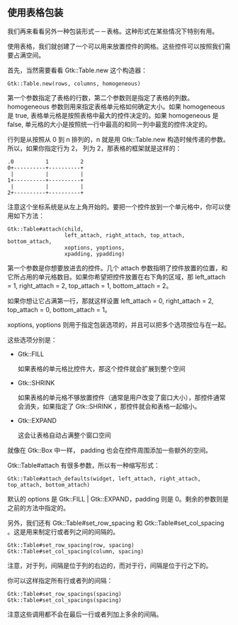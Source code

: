 ## 使用表格包装

我们再来看看另外一种包装形式－－表格。这种形式在某些情况下特别有用。

使用表格，我们就创建了一个可以用来放置控件的网格。这些控件可以按照我们需要占满空间。

首先，当然需要看看 Gtk::Table.new 这个构造器：

    Gtk::Table.new(rows, columns, homogeneous)

第一个参数指定了表格的行数，第二个参数则是指定了表格的列数。homogeneous 参数则用来指定表格单元格如何确定大小。如果 homogeneous 是 true, 表格单元格是按照表格中最大的控件决定的。如果 homogeneous 是 false, 单元格的大小是按照统一行中最高的和同一列中最宽的控件决定的。

行列是从按照从 0 到 n 排列的，n 就是用 Gtk::Table.new 构造时候传递的参数。所以，如果你指定行为 2， 列为 2，那表格的框架就是这样的：

	.0          1          2
	0+----------+----------+
	 |          |          |
	1+----------+----------+
	 |          |          |
	2+----------+----------+

注意这个坐标系统是从左上角开始的。要把一个控件放到一个单元格中，你可以使用如下方法：

	Gtk::Table#attach(child, 
	                  left_attach, right_attach, top_attach, bottom_attach, 
	                  xoptions, yoptions, 
	                  xpadding, ypadding)
	                  
第一个参数是你想要放进去的控件。几个 attach 参数指明了控件放置的位置，和它所占用的单元格数目。如果你希望把控件放置在右下角的区域，那 left_attach = 1, right_attach = 2, top_attach = 1, bottom_attach = 2。

如果你想让它占满第一行，那就这样设置 left_attach = 0, right_attach = 2, top_attach = 0, bottom_attach = 1。

xoptions, yoptions 则用于指定包装选项的，并且可以把多个选项按位与在一起。

这些选项分别是：

  + Gtk::FILL
  
    如果表格的单元格比控件大，那这个控件就会扩展到整个空间
    
  + Gtk::SHRINK
  
    如果表格的单元格不够放置控件（通常是用户改变了窗口大小），那控件通常会消失，如果指定了 Gtk::SHRINK ，那控件就会和表格一起缩小。
  
  + Gtk::EXPAND  
  
    这会让表格自动占满整个窗口空间
    
就像在 Gtk::Box 中一样， padding 也会在控件周围添加一些额外的空间。

Gtk::Table#attach 有很多参数，所以有一种缩写形式：

    Gtk::Table#attach_defaults(widget, left_attach, right_attach, top_attach, bottom_attach)

默认的 options 是 Gtk::FILL | Gtk::EXPAND，padding 则是 0。剩余的参数则是之前的方法中指定的。

另外，我们还有 Gtk::Table#set_row_spacing 和 Gtk::Table#set_col_spacing 。这是用来制定行或者列之间的间隔的。

	Gtk::Table#set_row_spacing(row, spacing)
	Gtk::Table#set_col_spacing(column, spacing)
	
注意，对于列，间隔是位于列的右边的，而对于行，间隔是位于行之下的。

你可以这样指定所有行或者列的间隔：

	Gtk::Table#set_row_spacings(spacing)
	Gtk::Table#set_col_spacings(spacing)	          
	
注意这些调用都不会在最后一行或者列加上多余的间隔。	